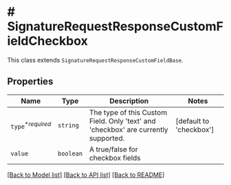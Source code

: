 # # SignatureRequestResponseCustomFieldCheckbox

This class extends `SignatureRequestResponseCustomFieldBase`.

## Properties

Name | Type | Description | Notes
------------ | ------------- | ------------- | -------------
| `type`<sup>*_required_</sup> | ```string``` |  The type of this Custom Field. Only &#39;text&#39; and &#39;checkbox&#39; are currently supported.  |  [default to 'checkbox'] |
| `value` | ```boolean``` |  A true/false for checkbox fields  |  |

[[Back to Model list]](../../README.md#models) [[Back to API list]](../../README.md#endpoints) [[Back to README]](../../README.md)
